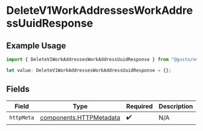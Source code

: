 # DeleteV1WorkAddressesWorkAddressUuidResponse

## Example Usage

```typescript
import { DeleteV1WorkAddressesWorkAddressUuidResponse } from "@gusto/embedded-api/models/operations/deletev1workaddressesworkaddressuuid.js";

let value: DeleteV1WorkAddressesWorkAddressUuidResponse = {};
```

## Fields

| Field                                                              | Type                                                               | Required                                                           | Description                                                        |
| ------------------------------------------------------------------ | ------------------------------------------------------------------ | ------------------------------------------------------------------ | ------------------------------------------------------------------ |
| `httpMeta`                                                         | [components.HTTPMetadata](../../models/components/httpmetadata.md) | :heavy_check_mark:                                                 | N/A                                                                |